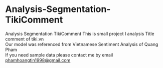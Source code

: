 # Analysis-Segmentation-TikiComment
Analysis Segmentation TikiComment
This is small project I analysis Title comment of tiki.vn<br>
Our model was referenced from Vietnamese Sentiment Analysis of Quang Pham</br>
If you need sample data please contact me by email phamhoangtin1998@gmail.com

